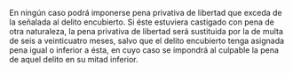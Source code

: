 En ningún caso podrá imponerse pena privativa de libertad que exceda de la señalada al delito encubierto. Si éste estuviera castigado con pena de otra naturaleza, la pena privativa de libertad será sustituida por la de multa de seis a veinticuatro meses, salvo que el delito encubierto tenga asignada pena igual o inferior a ésta, en cuyo caso se impondrá al culpable la pena de aquel delito en su mitad inferior.
